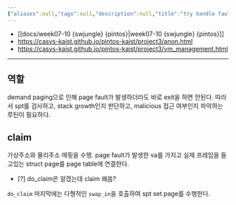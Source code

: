```yaml
---
{"aliases":null,"tags":null,"description":null,"title":"try handle fault + page claiming {pintos}","created":"2023-10-13T16:59:50","updated":"2023-10-13T17:43:10","dg-publish":true,"permalink":"/docs/try handle fault + page claiming {pintos}/","dgPassFrontmatter":true}
---
```


- [[docs/week07-10 {swjungle} {pintos}\|week07-10 {swjungle} {pintos}]]
- <https://casys-kaist.github.io/pintos-kaist/project3/anon.html>
- <https://casys-kaist.github.io/pintos-kaist/project3/vm_management.html>
___

## 역할

demand paging으로 인해 page fault가 발생하더라도 바로 exit을 하면 안된다. 따라서 spt를 검사하고, stack growth인지 판단하고, malicious 접근 여부인지 파악하는 루틴이 필요하다.

## claim

가상주소와 물리주소 매핑을 수행. page fault가 발생한 va를 가지고 실제 프레임을 들고있는 struct page를 page table에 연결한다.

- [?] do_claim은 알겠는데 claim 왜씀? 

`do_claim` 마지막에는 다형적인 `swap_in`을 호출하여 spt set page를 수행한다.
